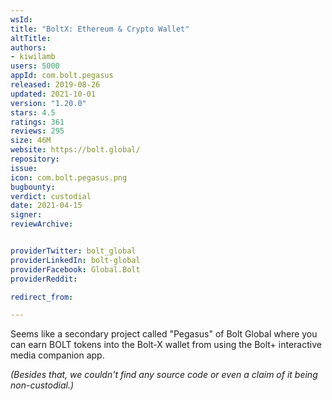 ```yaml
---
wsId: 
title: "BoltX: Ethereum & Crypto Wallet"
altTitle: 
authors:
- kiwilamb
users: 5000
appId: com.bolt.pegasus
released: 2019-08-26
updated: 2021-10-01
version: "1.20.0"
stars: 4.5
ratings: 361
reviews: 295
size: 46M
website: https://bolt.global/
repository: 
issue: 
icon: com.bolt.pegasus.png
bugbounty: 
verdict: custodial
date: 2021-04-15
signer: 
reviewArchive:


providerTwitter: bolt_global
providerLinkedIn: bolt-global
providerFacebook: Global.Bolt
providerReddit: 

redirect_from:

---
```



Seems like a secondary project called "Pegasus" of Bolt Global where you can earn BOLT tokens into the Bolt-X wallet from using the Bolt+ interactive media companion app.

*(Besides that, we couldn't find any source code or even a claim of it being non-custodial.)*
